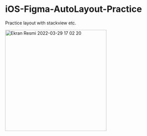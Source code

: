# iOS-Figma-AutoLayout-Practice
Practice layout with stackview etc.


<img width="326" alt="Ekran Resmi 2022-03-29 17 02 20" src="https://user-images.githubusercontent.com/74143983/160629081-6baca5c4-00e8-4884-9c79-30f8ee52392e.png">
